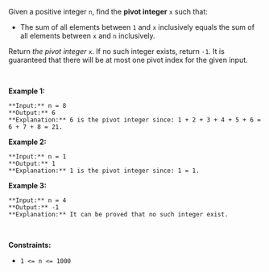 Given a positive integer `n`, find the **pivot integer** `x` such that:


* The sum of all elements between `1` and `x` inclusively equals the sum of all elements between `x` and `n` inclusively.


Return *the pivot integer* `x`. If no such integer exists, return `-1`. It is guaranteed that there will be at most one pivot index for the given input.


 


**Example 1:**



```
**Input:** n = 8
**Output:** 6
**Explanation:** 6 is the pivot integer since: 1 + 2 + 3 + 4 + 5 + 6 = 6 + 7 + 8 = 21.

```

**Example 2:**



```
**Input:** n = 1
**Output:** 1
**Explanation:** 1 is the pivot integer since: 1 = 1.

```

**Example 3:**



```
**Input:** n = 4
**Output:** -1
**Explanation:** It can be proved that no such integer exist.

```

 


**Constraints:**


* `1 <= n <= 1000`


